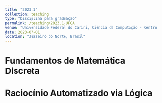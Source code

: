 ```yaml
---
title: "2023.1"
collection: teaching
type: "Disciplina para graduação"
permalink: /teaching/2023.1-UFCA
venue: "Universidade Federal do Cariri, Ciência da Computação - Centro de Ciências e Tecnologia"
date: 2023-07-01
location: "Juazeiro do Norte, Brasil"
---
```


# Fundamentos de Matemática Discreta
# Raciocínio Automatizado via Lógica